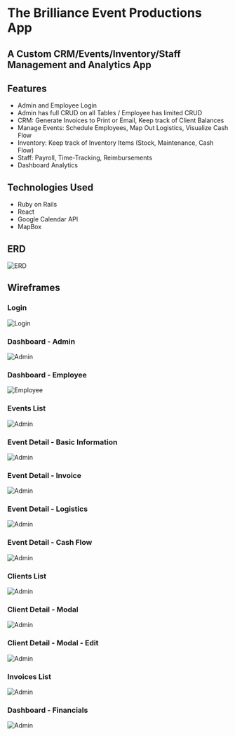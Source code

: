 # The Brilliance Event Productions App
## A Custom CRM/Events/Inventory/Staff Management and Analytics App

## Features
* Admin and Employee Login
* Admin has full CRUD on all Tables / Employee has limited CRUD
* CRM: Generate Invoices to Print or Email, Keep track of Client Balances
* Manage Events:  Schedule Employees, Map Out Logistics, Visualize Cash Flow
* Inventory: Keep track of Inventory Items (Stock, Maintenance, Cash Flow)
* Staff: Payroll, Time-Tracking, Reimbursements
* Dashboard Analytics

## Technologies Used
* Ruby on Rails
* React
* Google Calendar API
* MapBox

## ERD
![ERD](/deliverables/ERD.jpeg)

## Wireframes
### Login
![Login](/deliverables/Wireframes/Login.png)
### Dashboard - Admin
![Admin](/deliverables/Wireframes/Admin-Dashboard-Overview.png)
### Dashboard - Employee
![Employee](/deliverables/Wireframes/Employee-Dashboard-Overview.png)
### Events List
![Admin](/deliverables/Wireframes/Admin-Events-List.png)
### Event Detail - Basic Information
![Admin](/deliverables/Wireframes/Admin-Event-Detail-Basic-Information.png)
### Event Detail - Invoice
![Admin](/deliverables/Wireframes/Admin-Event-Detail-Invoice.png)
### Event Detail - Logistics
![Admin](/deliverables/Wireframes/Admin-Event-Detail-Logistics.png)
### Event Detail - Cash Flow
![Admin](/deliverables/Wireframes/Admin-Event-Detail-Cash-Flow.png)
### Clients List
![Admin](/deliverables/Wireframes/Admin-Clients-List.png)
### Client Detail - Modal
![Admin](/deliverables/Wireframes/Admin-Clients-Detail-Modal.png)
### Client Detail - Modal - Edit
![Admin](/deliverables/Wireframes/Admin-Clients-Detail-Modal-Edit.png)
### Invoices List
![Admin](/deliverables/Wireframes/Admin-Invoices-List.png)
### Dashboard - Financials
![Admin](/deliverables/Wireframes/Admin-Dashboard-Financials.png)
